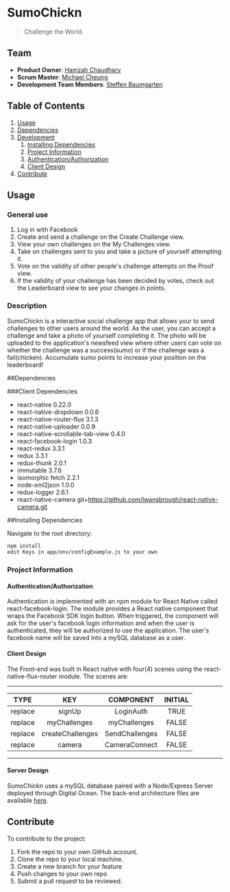 # SumoChickn

> Challenge the World.

## Team

  - __Product Owner__: [Hamzah Chaudhary](https://github.com/hamzahc1)
  - __Scrum Master__: [Michael Cheung](https://github.com/m6cheung)
  - __Development Team Members__: [Steffen Baumgarten](https://github.com/SteffenBerlin)

## Table of Contents

1. [Usage](#Usage)
1. [Dependencies](#dependencies)
1. [Development](#development)
    1. [Installing Dependencies](#installing-dependencies)
    1. [Project Information](#project-details)
      1. [Authentication/Authorization](#authentication/authorization)
      1. [Client Design](#client-design)
1. [Contribute](#contribute)

## Usage

### General use
1. Log in with Facebook
2. Create and send a challenge on the Create Challenge view.
3. View your own challenges on the My Challenges view.
4. Take on challenges sent to you and take a picture of yourself attempting it.
5. Vote on the validity of other people's challenge attempts on the Proof view.
6. If the validity of your challenge has been decided by votes, check out the Leaderboard view to see your changes in points.

### Description
SumoChickn is a interactive social challenge app that allows your to send challenges to other users around the world. As the user, 
you can accept a challenge and take a photo of yourself completing it. The photo will be uploaded to the application's newsfeed
view where other users can vote on whether the challenge was a success(sumo) or if the challenge was a fail(chicken). Accumulate
sumo points to increase your position on the leaderboard!

##Dependencies

###Client Dependencies
- react-native 0.22.0
- react-native-dropdown 0.0.6
- react-native-router-flux 3.1.3
- react-native-uploader 0.0.9
- react-native-scrollable-tab-view 0.4.0
- react-facebook-login 1.0.3
- react-redux 3.3.1
- redux 3.3.1
- redux-thunk 2.0.1
- immutable 3.7.6
- isomorphic fetch 2.2.1
- node-xml2json 1.0.0
- redux-logger 2.6.1
- react-native-camera git+https://github.com/lwansbrough/react-native-camera.git


##Installing Dependencies

Navigate to the root directory:

```sh
npm install
edit Keys in app/env/configExample.js to your own
```

### Project Information

#### Authentication/Authorization

Authentication is implemented with an npm module for React Native called react-facebook-login. The module
provides a React native component that wraps the Facebook SDK login button. When triggered, the component
will ask for the user's facebook login information and when the user is authenticated, they will be
authorized to use the application. The user's facebook name will be saved into a mySQL database as a user.

#### Client Design

The Front-end was built in React native with four(4) scenes using the react-native-flux-router module. The scenes are:

 ------------------------------------------------------------------------
| TYPE      | KEY                   | COMPONENT           | INITIAL      |
|:---------:|:---------------------:|:-------------------:|:------------:|
| replace   | signUp                | LoginAuth           | TRUE         | 
| replace   | myChallenges          | myChallenges        | FALSE        | 
| replace   | createChallenges      | SendChallenges      | FALSE        | 
| replace   | camera                | CameraConnect       | FALSE        | 
 ------------------------------------------------------------------------

#### Server Design

SumoChickn uses a mySQL database paired with a Node/Express Server deployed through Digital Ocean. The back-end architecture files are available [here](https://github.com/Nondescript-Cheese/SumoChickn-Server).


## Contribute

To contribute to the project:

1. Fork the repo to your own GitHub account.
1. Clone the repo to your local machine.
1. Create a new branch for your feature
1. Push changes to your own repo
1. Submit a pull request to be reviewed.













